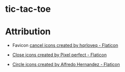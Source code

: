 # tic-tac-toe

# Attribution

- Favicon <a href="https://www.flaticon.com/free-icons/cancel" title="cancel icons">cancel icons created by hqrloveq - Flaticon</a>

- <a href="https://www.flaticon.com/free-icons/close" title="close icons">Close icons created by Pixel perfect - Flaticon</a>

- <a href="https://www.flaticon.com/free-icons/circle" title="circle icons">Circle icons created by Alfredo Hernandez - Flaticon</a>

